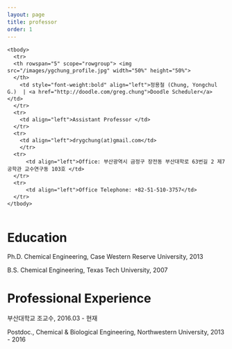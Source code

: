 ```yaml
---
layout: page
title: professor
order: 1
---
```

<table>
  <col>
  <col>
  <colgroup span="2"></colgroup>
  <thead>
  </thead>

    <tbody>
      <tr>
      <th rowspan="5" scope="rowgroup"> <img src="/images/ygchung_profile.jpg" width="50%" height="50%">
      </th>
        <td style="font-weight:bold" align="left">정용철 (Chung, Yongchul G.)  | <a href="http://doodle.com/greg.chung">Doodle Scheduler</a> </td>
      </tr>
      <tr>
        <td align="left">Assistant Professor </td>
      </tr>
      <tr>
        <td align="left">drygchung(at)gmail.com</td>
        </tr>
      <tr>
          <td align="left">Office: 부산광역시 금정구 장전동 부산대학로 63번길 2 제7공학관 교수연구동 103호 </td>
      </tr>
      <tr>
          <td align="left">Office Telephone: +82-51-510-3757</td>
      </tr>
    </tbody>

</table>

# Education

Ph.D. Chemical Engineering, Case Western Reserve University, 2013

B.S. Chemical Engineering, Texas Tech University, 2007

# Professional Experience
부산대학교 조교수, 2016.03 - 현재

Postdoc., Chemical & Biological Engineering, Northwestern University, 2013 - 2016
